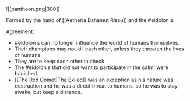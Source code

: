 ![[pantheon.png|300]]

Formed by the hand of [[Aetheria Bahamut Rissu]] and the #eidolon s.

Agreement:
* #eidolon s can no longer influence the world of humans themselves.
* Their champions may not kill each other, unless they threaten the lives of humans.
* They are to keep each other in check.
* The #eidolon s that did not want to participate in the calm, were banished.
* [[The Red Comet|The Exiled]] was an exception as his nature was destruction and he was a direct threat to humans, so he was to stay awake, but keep a distance.